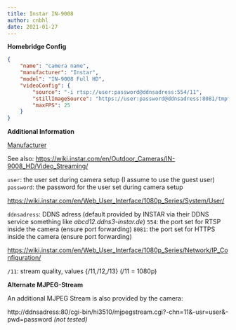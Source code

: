 ```yaml
---
title: Instar IN-9008
author: cnbhl
date: 2021-01-27
---
```

**Homebridge Config**

```json
{
	"name": "camera name",
	"manufacturer": "Instar",
	"model": "IN-9008 Full HD",
	"videoConfig": {
		"source": "-i rtsp://user:password@ddnsadress:554/11",
		"stillImageSource": "https://user:password@ddnsadress:8081/tmpfs/snap.jpg",
		"maxFPS": 25
	}
}
```

**Additional Information**

[Manufacturer](https://www.instar.com/)

See also: <https://wiki.instar.com/en/Outdoor_Cameras/IN-9008_HD/Video_Streaming/>

`user`: the user set during camera setup (I assume to use the guest user)
`password`: the password for the user set during camera setup

<https://wiki.instar.com/en/Web_User_Interface/1080p_Series/System/User/>

`ddnsadress`: DDNS adress (default provided by INSTAR via their DDNS service something like _abcd12.ddns3-instar.de_)
`554`: the port set for RTSP inside the camera (ensure port forwarding)
`8081`: the port set for HTTPS inside the camera (ensure port forwarding)

<https://wiki.instar.com/en/Web_User_Interface/1080p_Series/Network/IP_Configuration/>

`/11`: stream quality, values {/11,/12,/13} (/11 = 1080p)

**Alternate MJPEG-Stream**

An additional MJPEG Stream is also provided by the camera:

http://ddnsadress:80/cgi-bin/hi3510/mjpegstream.cgi?-chn=11&-usr=user&-pwd=password
_(not tested)_
